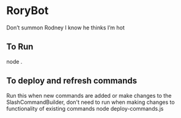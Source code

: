# RoryBot
Don’t summon Rodney I know he thinks I’m hot

## To Run
node .

## To deploy and refresh commands
Run this when new commands are added or make changes to the SlashCommandBuilder, don't need to run when making changes to functionality of existing commands
node deploy-commands.js